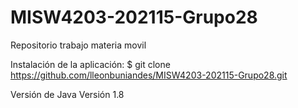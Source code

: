 # MISW4203-202115-Grupo28
Repositorio trabajo materia movil

Instalación de la aplicación:
$ git clone https://github.com/lleonbuniandes/MISW4203-202115-Grupo28.git

Versión de Java
Versión 1.8
